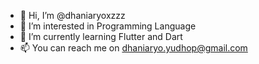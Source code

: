 - 👋 Hi, I’m @dhaniaryoxzzz
- 👀 I’m interested in Programming Language
- 🌱 I’m currently learning Flutter and Dart
- 📫 You can reach me on dhaniaryo.yudhop@gmail.com

<!---
dhaniaryoxzzz/dhaniaryoxzzz is a ✨ special ✨ repository because its `README.md` (this file) appears on your GitHub profile.
You can click the Preview link to take a look at your changes.
--->
